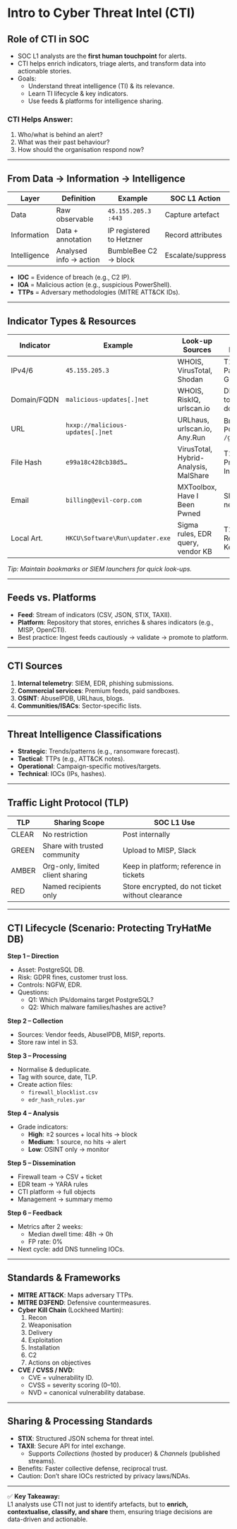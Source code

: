 # Intro to Cyber Threat Intel (CTI)

## Role of CTI in SOC
- SOC L1 analysts are the **first human touchpoint** for alerts.
- CTI helps enrich indicators, triage alerts, and transform data into actionable stories.
- Goals:
  - Understand threat intelligence (TI) & its relevance.
  - Learn TI lifecycle & key indicators.
  - Use feeds & platforms for intelligence sharing.

### CTI Helps Answer:
1. Who/what is behind an alert?
2. What was their past behaviour?
3. How should the organisation respond now?

---

## From Data → Information → Intelligence
| Layer       | Definition                          | Example                        | SOC L1 Action         |
|-------------|--------------------------------------|--------------------------------|------------------------|
| Data        | Raw observable                       | `45.155.205.3 :443`            | Capture artefact       |
| Information | Data + annotation                    | IP registered to Hetzner       | Record attributes      |
| Intelligence| Analysed info → action               | BumbleBee C2 → block           | Escalate/suppress      |

- **IOC** = Evidence of breach (e.g., C2 IP).
- **IOA** = Malicious action (e.g., suspicious PowerShell).
- **TTPs** = Adversary methodologies (MITRE ATT&CK IDs).

---

## Indicator Types & Resources
| Indicator   | Example                           | Look-up Sources                                | IOA/TTP Examples                     |
|-------------|-----------------------------------|------------------------------------------------|--------------------------------------|
| IPv4/6      | `45.155.205.3`                   | WHOIS, VirusTotal, Shodan                      | T1110.003 Password Guessing           |
| Domain/FQDN | `malicious-updates[.]net`        | WHOIS, RiskIQ, urlscan.io                      | DNS queries to new domain             |
| URL         | `hxxp://malicious-updates[.]net` | URLhaus, urlscan.io, Any.Run                   | Browser POST to `/gateway.php`        |
| File Hash   | `e99a18c428cb38d5…`              | VirusTotal, Hybrid-Analysis, MalShare          | T1055 Process Injection               |
| Email       | `billing@evil-corp.com`          | MXToolbox, Have I Been Pwned                   | SPF failure + new domain              |
| Local Art.  | `HKCU\Software\Run\updater.exe`  | Sigma rules, EDR query, vendor KB              | T1060.001 Registry Run Keys           |

*Tip: Maintain bookmarks or SIEM launchers for quick look-ups.*

---

## Feeds vs. Platforms
- **Feed**: Stream of indicators (CSV, JSON, STIX, TAXII).
- **Platform**: Repository that stores, enriches & shares indicators (e.g., MISP, OpenCTI).
- Best practice: Ingest feeds cautiously → validate → promote to platform.

---

## CTI Sources
1. **Internal telemetry**: SIEM, EDR, phishing submissions.
2. **Commercial services**: Premium feeds, paid sandboxes.
3. **OSINT**: AbuseIPDB, URLhaus, blogs.
4. **Communities/ISACs**: Sector-specific lists.

---

## Threat Intelligence Classifications
- **Strategic**: Trends/patterns (e.g., ransomware forecast).
- **Tactical**: TTPs (e.g., ATT&CK notes).
- **Operational**: Campaign-specific motives/targets.
- **Technical**: IOCs (IPs, hashes).

---

## Traffic Light Protocol (TLP)
| TLP  | Sharing Scope                     | SOC L1 Use                                   |
|------|-----------------------------------|----------------------------------------------|
| CLEAR| No restriction                    | Post internally                              |
| GREEN| Share with trusted community      | Upload to MISP, Slack                        |
| AMBER| Org-only, limited client sharing  | Keep in platform; reference in tickets        |
| RED  | Named recipients only             | Store encrypted, do not ticket without clearance |

---

## CTI Lifecycle (Scenario: Protecting TryHatMe DB)
**Step 1 – Direction**
- Asset: PostgreSQL DB.
- Risk: GDPR fines, customer trust loss.
- Controls: NGFW, EDR.
- Questions:
  - Q1: Which IPs/domains target PostgreSQL?
  - Q2: Which malware families/hashes are active?

**Step 2 – Collection**
- Sources: Vendor feeds, AbuseIPDB, MISP, reports.
- Store raw intel in S3.

**Step 3 – Processing**
- Normalise & deduplicate.
- Tag with source, date, TLP.
- Create action files:
  - `firewall_blocklist.csv`
  - `edr_hash_rules.yar`

**Step 4 – Analysis**
- Grade indicators:
  - **High**: ≥2 sources + local hits → block
  - **Medium**: 1 source, no hits → alert
  - **Low**: OSINT only → monitor

**Step 5 – Dissemination**
- Firewall team → CSV + ticket
- EDR team → YARA rules
- CTI platform → full objects
- Management → summary memo

**Step 6 – Feedback**
- Metrics after 2 weeks:
  - Median dwell time: 48h → 0h
  - FP rate: 0%
- Next cycle: add DNS tunneling IOCs.

---

## Standards & Frameworks
- **MITRE ATT&CK**: Maps adversary TTPs.
- **MITRE D3FEND**: Defensive countermeasures.
- **Cyber Kill Chain** (Lockheed Martin):
  1. Recon
  2. Weaponisation
  3. Delivery
  4. Exploitation
  5. Installation
  6. C2
  7. Actions on objectives
- **CVE / CVSS / NVD**:
  - CVE = vulnerability ID.
  - CVSS = severity scoring (0–10).
  - NVD = canonical vulnerability database.

---

## Sharing & Processing Standards
- **STIX**: Structured JSON schema for threat intel.
- **TAXII**: Secure API for intel exchange.
  - Supports *Collections* (hosted by producer) & *Channels* (published streams).
- Benefits: Faster collective defense, reciprocal trust.
- Caution: Don’t share IOCs restricted by privacy laws/NDAs.

---

✅ **Key Takeaway:**  
L1 analysts use CTI not just to identify artefacts, but to **enrich, contextualise, classify, and share** them, ensuring triage decisions are data-driven and actionable.
